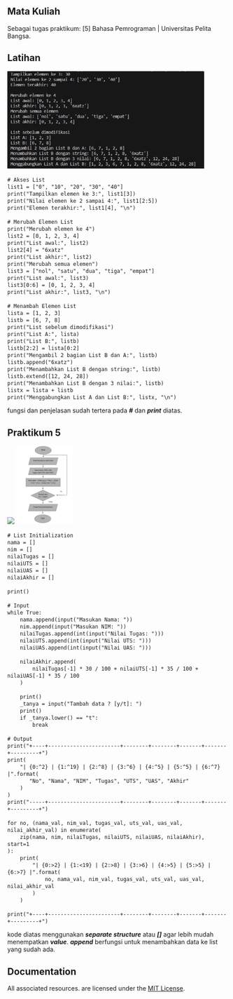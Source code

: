 ## Mata Kuliah
Sebagai tugas praktikum: [5] Bahasa Pemrograman | Universitas Pelita Bangsa. 

## Latihan
<p align="left">
  <img src="/ss/latihan.jpg" width="450">
</p>

    # Akses List
    list1 = ["0", "10", "20", "30", "40"]
    print("Tampilkan elemen ke 3:", list1[3])
    print("Nilai elemen ke 2 sampai 4:", list1[2:5])
    print("Elemen terakhir:", list1[4], "\n")

    # Merubah Elemen List
    print("Merubah elemen ke 4")
    list2 = [0, 1, 2, 3, 4]
    print("List awal:", list2)
    list2[4] = "6xatz"
    print("List akhir:", list2)
    print("Merubah semua elemen")
    list3 = ["nol", "satu", "dua", "tiga", "empat"]
    print("List awal:", list3)
    list3[0:6] = [0, 1, 2, 3, 4]
    print("List akhir:", list3, "\n")

    # Menambah Elemen List
    lista = [1, 2, 3]
    listb = [6, 7, 8]
    print("List sebelum dimodifikasi")
    print("List A:", lista)
    print("List B:", listb)
    listb[2:2] = lista[0:2]
    print("Mengambil 2 bagian List B dan A:", listb)
    listb.append("6xatz")
    print("Menambahkan List B dengan string:", listb)
    listb.extend([12, 24, 28])
    print("Menambahkan List B dengan 3 nilai:", listb)
    listx = lista + listb
    print("Menggabungkan List A dan List B:", listx, "\n")

fungsi dan penjelasan sudah tertera pada ***#*** dan ***print*** diatas.

## Praktikum 5
<p align="left">
  <img src="/ss/praktikum5.png" width="400">
  <img src="/ss/flowchart.jpg" width="130">
</p>

    # List Initialization
    nama = []
    nim = []
    nilaiTugas = []
    nilaiUTS = []
    nilaiUAS = []
    nilaiAkhir = []

    print()

    # Input
    while True:
        nama.append(input("Masukan Nama: "))
        nim.append(input("Masukan NIM: "))
        nilaiTugas.append(int(input("Nilai Tugas: ")))
        nilaiUTS.append(int(input("Nilai UTS: ")))
        nilaiUAS.append(int(input("Nilai UAS: ")))

        nilaiAkhir.append(
            nilaiTugas[-1] * 30 / 100 + nilaiUTS[-1] * 35 / 100 + nilaiUAS[-1] * 35 / 100
        )

        print()
        _tanya = input("Tambah data ? [y/t]: ")
        print()
        if _tanya.lower() == "t":
            break

    # Output
    print("+----+-----------------------+--------+--------+-------+-------+---------+")
    print(
        "| {0:^2} | {1:^19} | {2:^8} | {3:^6} | {4:^5} | {5:^5} | {6:^7} |".format(
           "No", "Nama", "NIM", "Tugas", "UTS", "UAS", "Akhir"
        )
    )
    print("-----+-----------------------+--------+--------+-------+-------+---------+")

    for no, (nama_val, nim_val, tugas_val, uts_val, uas_val, nilai_akhir_val) in enumerate(
        zip(nama, nim, nilaiTugas, nilaiUTS, nilaiUAS, nilaiAkhir), start=1
    ):
        print(
            "| {0:>2} | {1:<19} | {2:>8} | {3:>6} | {4:>5} | {5:>5} | {6:>7} |".format(
                no, nama_val, nim_val, tugas_val, uts_val, uas_val, nilai_akhir_val
            )
        )

    print("+----+-----------------------+--------+--------+-------+-------+---------+")

kode diatas menggunakan ***separate structure*** atau ***[]*** agar lebih mudah menempatkan ***value***.
***append*** berfungsi untuk menambahkan data ke list yang sudah ada.

## Documentation
All associated resources. are licensed under the [MIT License](https://mit-license.org/).
